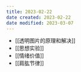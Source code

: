 ```yaml
---
title: 2023-02-22
date created: 2023-02-22
date modified: 2023-03-07
---
```

- [[透明图片的原理和解决]]
- [[思想实验]]
- [[情绪价值]]
- [[肩肱节律]]
